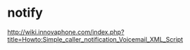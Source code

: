 # notify
http://wiki.innovaphone.com/index.php?title=Howto:Simple_caller_notification_Voicemail_XML_Script